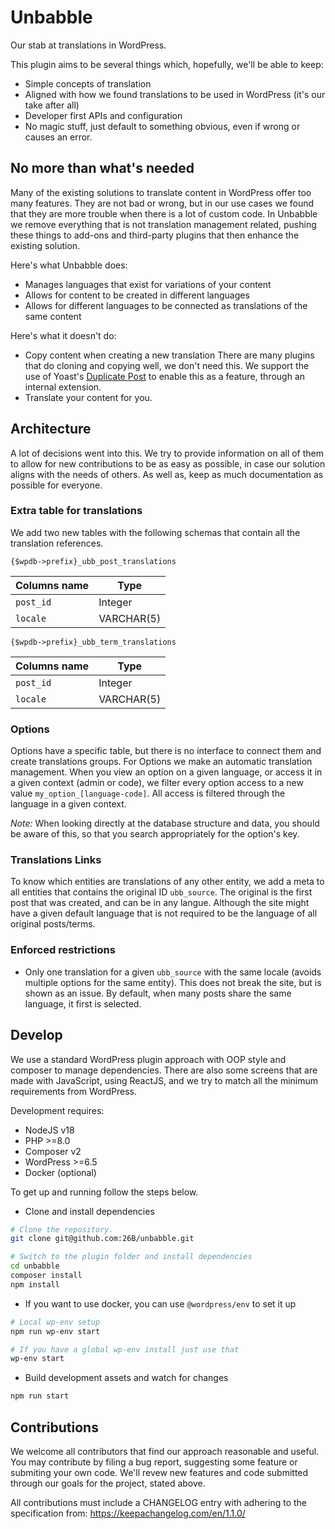 # Unbabble

Our stab at translations in WordPress.

This plugin aims to be several things which, hopefully, we'll be able to keep:

- Simple concepts of translation
- Aligned with how we found translations to be used in WordPress (it's our take after all)
- Developer first APIs and configuration
- No magic stuff, just default to something obvious, even if wrong or causes an error.

## No more than what's needed

Many of the existing solutions to translate content in WordPress offer too many features. They are not bad or wrong, but in our use cases we found that they are more trouble when there is a lot of custom code. In Unbabble we remove everything that is not translation management related, pushing these things to add-ons and third-party plugins that then enhance the existing solution.

Here's what Unbabble does:

- Manages languages that exist for variations of your content
- Allows for content to be created in different languages
- Allows for different languages to be connected as translations of the same content

Here's what it doesn't do:

- Copy content when creating a new translation
  There are many plugins that do cloning and copying well, we don't need this. We support the use of Yoast's [Duplicate Post](https://github.com/26B/duplicate-post) to enable this as a feature, through an internal extension.
- Translate your content for you.

## Architecture

A lot of decisions went into this. We try to provide information on all of them to allow for new contributions to be as easy as possible, in case our solution aligns with the needs of others. As well as, keep as much documentation as possible for everyone.

### Extra table for translations

We add two new tables with the following schemas that contain all the translation references.

`{$wpdb->prefix}_ubb_post_translations`

| Columns name | Type       |
| ------------ | ---------- |
| `post_id`    | Integer    |
| `locale`     | VARCHAR(5) |
 
`{$wpdb->prefix}_ubb_term_translations`

| Columns name | Type       |
| ------------ | ---------- |
| `post_id`    | Integer    |
| `locale`     | VARCHAR(5) |

### Options

Options have a specific table, but there is no interface to connect them and create translations groups. For Options we make an automatic translation management. When you view an option on a given language, or access it in a given context (admin or code), we filter every option access to a new value `my_option_[language-code]`. All access is filtered through the language in a given context.

*Note:* When looking directly at the database structure and data, you should be aware of this, so that you search appropriately for the option's key.

### Translations Links

To know which entities are translations of any other entity, we add a meta to all entities that contains the original ID `ubb_source`. The original is the first post that was created, and can be in any langue. Although the site might have a given default language that is not required to be the language of all original posts/terms.

### Enforced restrictions

- Only one translation for a given `ubb_source` with the same locale (avoids multiple options for the same entity). This does not break the site, but is shown as an issue. By default, when many posts share the same language, it first is selected.

## Develop

We use a standard WordPress plugin approach with OOP style and composer to manage dependencies. There are also some screens that are made with JavaScript, using ReactJS, and we try to match all the minimum requirements from WordPress.

Development requires:

- NodeJS v18
- PHP >=8.0
- Composer v2
- WordPress >=6.5
- Docker (optional)

To get up and running follow the steps below.

- Clone and install dependencies

```bash
# Clone the repository.
git clone git@github.com:26B/unbabble.git

# Switch to the plugin folder and install dependencies
cd unbabble
composer install
npm install
```

- If you want to use docker, you can use `@wordpress/env` to set it up

```bash
# Local wp-env setup
npm run wp-env start

# If you have a global wp-env install just use that
wp-env start
```

- Build development assets and watch for changes

```bash
npm run start
```

## Contributions

We welcome all contributors that find our approach reasonable and useful. You may contribute by filing a bug report, suggesting some feature or submiting your own code. We'll revew new features and code submitted through our goals for the project, stated above.

All contributions must include a CHANGELOG entry with adhering to the specification from: https://keepachangelog.com/en/1.1.0/
